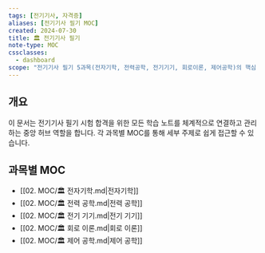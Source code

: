```yaml
---
tags: [전기기사, 자격증]
aliases: [전기기사 필기 MOC]
created: 2024-07-30
title: 🏛️ 전기기사 필기
note-type: MOC
cssclasses:
  - dashboard
scope: "전기기사 필기 5과목(전자기학, 전력공학, 전기기기, 회로이론, 제어공학)의 핵심 개념과 학습 노트를 구조화합니다."
---
```


## 개요
이 문서는 전기기사 필기 시험 합격을 위한 모든 학습 노트를 체계적으로 연결하고 관리하는 중앙 허브 역할을 합니다. 각 과목별 MOC를 통해 세부 주제로 쉽게 접근할 수 있습니다.

## 과목별 MOC
- [[02. MOC/🏛️ 전자기학.md|전자기학]]
- [[02. MOC/🏛️ 전력 공학.md|전력 공학]]
- [[02. MOC/🏛️ 전기 기기.md|전기 기기]]
- [[02. MOC/🏛️ 회로 이론.md|회로 이론]]
- [[02. MOC/🏛️ 제어 공학.md|제어 공학]] 